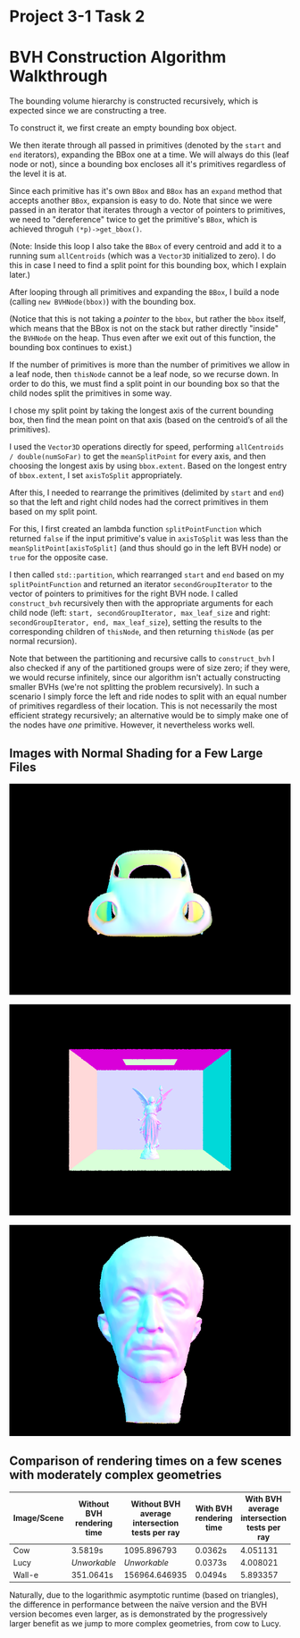 # Project 3-1 Task 2

# BVH Construction Algorithm Walkthrough

The bounding volume hierarchy is constructed recursively, which is expected since we are constructing a tree.

To construct it, we first create an empty bounding box object.

We then iterate through all passed in primitives (denoted by the `start` and `end` iterators), expanding the BBox one at a time. We will always do this (leaf node or not), since a bounding box encloses all it's primitives regardless of the level it is at.

Since each primitive has it's own `BBox` and `BBox` has an `expand` method that accepts another `BBox`, expansion is easy to do. Note that since we were passed in an iterator that iterates through a vector of pointers to primitives, we need to "dereference" twice to get the primitive's `BBox`, which is achieved throguh `(*p)->get_bbox()`.

(Note: Inside this loop I also take the `BBox` of every centroid and add it to a running sum `allCentroids` (which was a `Vector3D` initialized to zero). I do this in case I need to find a split point for this bounding box, which I explain later.)

After looping through all primitives and expanding the `BBox`, I build a node (calling `new BVHNode(bbox)`) with the bounding box.

(Notice that this is not taking a *pointer* to the `bbox`, but rather the `bbox` itself, which means that the BBox is not on the stack but rather directly "inside" the `BVHNode` on the heap. Thus even after we exit out of this function, the bounding box continues to exist.)

If the number of primitives is more than the number of primitives we allow in a leaf node, then `thisNode` cannot be a leaf node, so we recurse down. In order to do this, we must find a split point in our bounding box so that the child nodes split the primitives in some way.

I chose my split point by taking the longest axis of the current bounding box, then find the mean point on that axis (based on the centroid’s of all the primitives).

I used the `Vector3D` operations directly for speed, performing `allCentroids / double(numSoFar)` to get the `meanSplitPoint` for every axis, and then choosing the longest axis by using `bbox.extent`. Based on the longest entry of `bbox.extent`, I set `axisToSplit` appropriately.

After this, I needed to rearrange the primitives (delimited by `start` and `end`) so that the left and right child nodes had the correct primitives in them based on my split point.

For this, I first created an lambda function `splitPointFunction` which returned `false` if the input primitive's value in `axisToSplit` was less than the `meanSplitPoint[axisToSplit]` (and thus should go in the left BVH node) or `true` for the opposite case.

I then called `std::partition`, which rearranged `start` and `end` based on my `splitPointFunction` and returned an iterator `secondGroupIterator` to the vector of pointers to primitives for the right BVH node. I called `construct_bvh` recursively then with the appropriate arguments for each child node (left: `start, secondGroupIterator, max_leaf_size` and right: `secondGroupIterator, end, max_leaf_size`), setting the results to the corresponding children of `thisNode`, and then returning `thisNode` (as per normal recursion).

Note that between the partitioning and recursive calls to `construct_bvh` I also checked if any of the partitioned groups were of size zero; if they were, we would recurse infinitely, since our algorithm isn't actually constructing smaller BVHs (we're not splitting the problem recursively). In such a scenario I simply force the left and ride nodes to split with an equal number of primitives regardless of their location. This is not necessarily the most efficient strategy recursively; an alternative would be to simply make one of the nodes have *one* primitive. However, it nevertheless works well.

## Images with Normal Shading for a Few Large Files

![Part2Beetle.png](Project%203-1%20Task%202.assets/Part2Beetle.png)

![Part2CBLucy.png](Project%203-1%20Task%202.assets/Part2CBLucy.png)

![Part2MaxPlanck.png](Project%203-1%20Task%202.assets/Part2MaxPlanck.png)

## Comparison of rendering times on a few scenes with moderately complex geometries

| **Image/Scene** | Without BVH rendering time | Without BVH average intersection tests per ray | With BVH rendering time | With BVH average intersection tests per ray |
| --------------- | -------------------------- | ---------------------------------------------- | ----------------------- | ------------------------------------------- |
| Cow             | 3.5819s                    | 1095.896793                                    | 0.0362s                 | 4.051131                                    |
| Lucy            | *Unworkable*               | *Unworkable*                                   | 0.0373s                 | 4.008021                                    |
| Wall-e          | 351.0641s                  | 156964.646935                                  | 0.0494s                 | 5.893357                                    |

Naturally, due to the logarithmic asymptotic runtime (based on triangles), the difference in performance between the naïve version and the BVH version becomes even larger, as is demonstrated by the progressively larger benefit as we jump to more complex geometries, from cow to Lucy.

